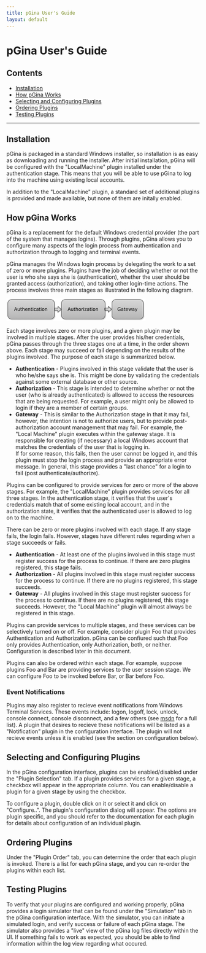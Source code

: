 ```yaml
---
title: pGina User's Guide
layout: default
---
```


pGina User's Guide
===================

## Contents
* [Installation](#install)
* [How pGina Works](#howworks)
* [Selecting and Configuring Plugins](#selecting)
* [Ordering Plugins](#ordering)
* [Testing Plugins](#testing)

--------

<h2 id="install">Installation</h2>

pGina is packaged in a standard Windows installer, so installation is as easy as
downloading and running the installer.  After initial installation, pGina will be
configured with the "LocalMachine" plugin installed under the authentication stage.
This means that you will be able to use pGina to log into the machine using
existing local accounts.

In addition to the "LocalMachine" plugin, a standard set of additional plugins 
is provided and made available, but none of them are initally enabled.

<h2 id="howworks">How pGina Works</h2>

pGina is a replacement for the default Windows credential provider (the part
of the system that manages logins).  Through plugins, pGina allows you to
configure many aspects of the login process from authentication and authorization
through to logging and terminal events.

pGina manages the Windows login process by delegating the work to a set of zero or more
plugins.  Plugins have the job of deciding whether or not the user is who she
says she is (authentication), whether the user should be granted access 
(authorization), and taking other login-time actions.  The process involves
three main stages as illustrated in the following diagram.

![pGina stages](images/pgina_stages.png)

Each stage involves zero or more plugins, and a given plugin may be involved
in multiple stages.  After the user provides his/her credentials, pGina passes through the three
stages one at a time, in the order shown above.  Each stage may succeed or 
fail depending on the results of the plugins involved.  The purpose of each
stage is summarized below.

* __Authentication__ - Plugins involved in this stage validate that the user is
  who he/she says she is.  This might be done by validating the credentials against
  some external database or other source.
* __Authorization__ - This stage is intended to determine whether or not the 
  user (who is already authenticated) is allowed to access the resources that
  are being requested.  For example, a user might only be allowed to login if 
  they are a member of certain groups.
* __Gateway__ - This is similar to the Authorization stage in that it may fail,
  however, the intention is not to authorize users, but to provide post-authorization
  account management that may fail.  For example, the "Local Machine" plugin 
  executes within the gateway stage.  It is responsible for creating (if necessary) a local
  Windows account that matches the credentials of the user that is logging in.  
  If for some reason, this fails, then the user cannot be logged in, and this
  plugin must stop the login process and provide an appropriate
  error message.  In general, this stage provides a "last chance" for a login
  to fail (post authenticate/authorize).
  
Plugins can be configured to provide services for zero or more of the above stages.
For example, the "LocalMachine" plugin provides services for all three stages.  In
the authentication stage, it verifies that the user's credentials match that of
some existing local account, and in the authorization state, it verifies that the
authenticated user is allowed to log on to the machine.

There can be zero or more plugins involved with each stage.  If any stage fails,
the login fails.  However, stages have different rules regarding when a stage
succeeds or fails.

* __Authentication__ - At least one of the plugins involved in this stage must register
  success for the process to continue.  If there are zero plugins registered, 
  this stage fails.
* __Authorization__ - All plugins involved in this stage must register success
  for the process to continue.  If there are no plugins registered, this stage
  succeeds.
* __Gateway__ - All plugins involved in this stage must register success for 
 the process to continue.  If there are no plugins registered, this stage
 succeeds.  However, the "Local Machine" plugin will almost always be registered
 in this stage.

Plugins can provide services to multiple stages, and these services can be
selectively turned on or off.  For example, consider plugin Foo that provides
Authentication and Authorization.  pGina can be confiured such that Foo only 
provides Authentication, only Authorization, both, or neither.  Configuration
is described later in this document.

Plugins can also be ordered within each stage.  For example, suppose plugins
Foo and Bar are providing services to the user session stage.  We can configure
Foo to be invoked before Bar, or Bar before Foo.

<h3>Event Notifications</h3>

Plugins may also register to recieve event notifications from Windows 
Terminal Services.  These events include: logon, logoff, lock, unlock,
console connect, console disconnect, and a few others (see 
[msdn](http://msdn.microsoft.com/en-us/library/system.serviceprocess.sessionchangereason.aspx)
for a full list).  A plugin that desires to
recieve these notifications will be listed as a "Notification"
plugin in the configuration interface.  The plugin will not recieve 
events unless it is enabled (see the section on configuration below).

<h2 id="selecting">Selecting and Configuring Plugins</h2>

In the pGina configuration interface, plugins can be enabled/disabled under
the "Plugin Selection" tab.  If a plugin provides services for a given stage,
a checkbox will appear in the appropriate column.  You can enable/disable a 
plugin for a given stage by using the checkbox.  

To configure a plugin, double click on it or select it and click on 
"Configure..".   The plugin's configuration dialog will appear.  The
options are plugin specific, and you should refer to the documentation for
each plugin for details about configuration of an individual plugin.

<h2 id="ordering">Ordering Plugins</h2>

Under the "Plugin Order" tab, you can determine the order that each plugin
is invoked.  There is a list for each pGina stage, and you can re-order the
plugins within each list.

<h2 id="testing">Testing Plugins</h2>

To verify that your plugins are configured and working properly, pGina provides
a login simulator that can be found under the "Simulation" tab in the pGina 
configuration interface.   With the simulator, you can initiate a simulated
login, and verify success or failure of each pGina stage.  The simulator also
provides a "live" view of the pGina log files directly within the UI.  If something
fails to work as expected, you should be able to find information within the 
log view regarding what occured.

